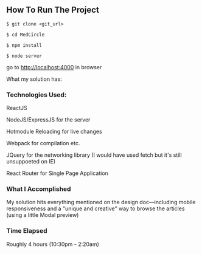 ## How To Run The Project

```
$ git clone <git_url>
```

```
$ cd MedCircle
```

```
$ npm install
```

```
$ node server
```

go to [http://localhost:4000](http://localhost:4000) in browser


What my solution has:

### Technologies Used:

ReactJS

NodeJS/ExpressJS for the server

Hotmodule Reloading for live changes

Webpack for compilation etc.

JQuery for the networking library (I would have used fetch but it's still unsuppoeted on IE)

React Router for Single Page Application

### What I Accomplished

My solution hits everything mentioned on the design doc––including mobile responsiveness and a "unique and creative" way to browse the articles (using a little Modal preview)

### Time Elapsed

Roughly 4 hours (10:30pm - 2:20am)
